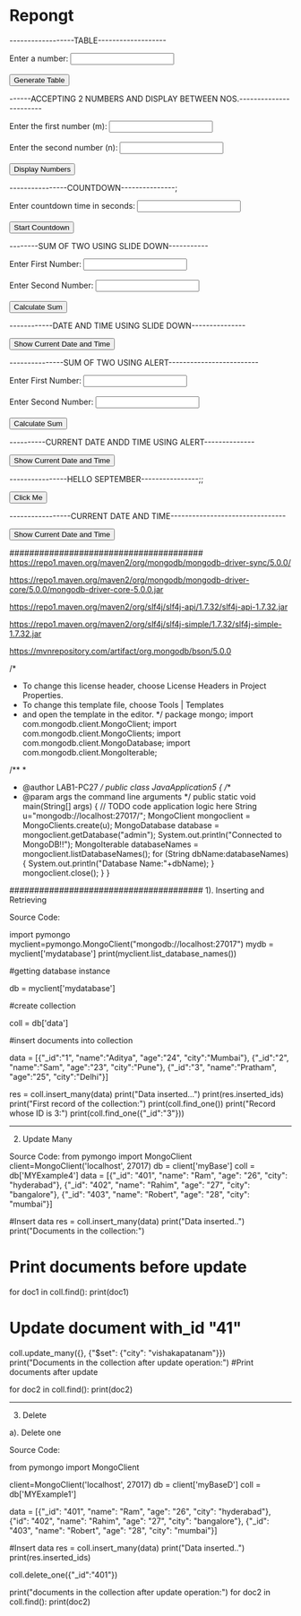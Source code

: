 # Repongt

------------------TABLE-------------------

<!DOCTYPE html>
<html lang="en">
<head>
    <meta charset="UTF-8">
    <meta name="viewport" content="width=device-width, initial-scale=1.0">
    <title>Multiplication Table</title>
    <script src="https://code.jquery.com/jquery-3.6.0.min.js"></script>
    <style>
        #result {
            display: none; /* Initially hidden */
            margin-top: 10px;
        }
    </style>
</head>
<body>

Enter a number: <input type="number" id="numberInput"><br><br>
<button id="generateTable">Generate Table</button>
<div id="result"></div>

<script>
    $(document).ready(function(){
        $("#generateTable").click(function(){
            var number = parseInt($("#numberInput").val());
            var tableHtml = "<table border='1'><tr><th>Multiplier</th><th>Result</th></tr>";

            for (var i = 1; i <= 10; i++) {
                tableHtml += "<tr><td>" + number + " x " + i + "</td><td>" + (number * i) + "</td></tr>";
            }
            tableHtml += "</table>";

            $("#result").html(tableHtml).slideDown(); // Display the table with slide down effect
        });
    });
</script>

</body>
</html>

------ACCEPTING 2 NUMBERS AND DISPLAY BETWEEN NOS.-----------------------

<!DOCTYPE html>
<html lang="en">
<head>
    <meta charset="UTF-8">
    <meta name="viewport" content="width=device-width, initial-scale=1.0">
    <title>Display Numbers Between m and n</title>
    <script src="https://code.jquery.com/jquery-3.6.0.min.js"></script>
    <style>
        #result {
            display: none; /* Initially hidden */
            margin-top: 10px;
        }
    </style>
</head>
<body>

Enter the first number (m): <input type="number" id="numberM"><br><br>
Enter the second number (n): <input type="number" id="numberN"><br><br>
<button id="displayNumbers">Display Numbers</button>
<p id="result"></p>

<script>
    $(document).ready(function(){
        $("#displayNumbers").click(function(){
            var m = parseInt($("#numberM").val());
            var n = parseInt($("#numberN").val());

            if (m < n) {
                var numbers = "";
                for (var i = m + 1; i < n; i++) {
                    numbers += i + " ";
                }
                $("#result").text("Numbers between " + m + " and " + n + ": " + numbers).slideDown();
            } else {
                $("#result").text("Please ensure that m is less than n.").slideDown();
            }
        });
    });
</script>

</body>
</html>

----------------COUNTDOWN---------------;

<!DOCTYPE html>
<html lang="en">
<head>
    <meta charset="UTF-8">
    <meta name="viewport" content="width=device-width, initial-scale=1.0">
    <title>Countdown Timer</title>
    <script src="https://code.jquery.com/jquery-3.6.0.min.js"></script>
    <style>
        #result {
            display: none; /* Initially hidden */
            margin-top: 10px;
            font-size: 24px;
        }
    </style>
</head>
<body>

Enter countdown time in seconds: <input type="number" id="countdownInput"><br><br>
<button id="startCountdown">Start Countdown</button>
<div id="result"></div>

<script>
    $(document).ready(function(){
        $("#startCountdown").click(function(){
            var countdownTime = parseInt($("#countdownInput").val());
            var display = $("#result");
            display.show();
            
            var countdown = setInterval(function() {
                if (countdownTime >= 0) {
                    display.text("Time remaining: " + countdownTime + " seconds");
                    countdownTime--;
                } else {
                    clearInterval(countdown);
                    display.text("Time's up!");
                }
            }, 1000);
        });
    });
</script>

</body>
</html>

--------SUM OF TWO USING SLIDE DOWN-----------

<!DOCTYPE html>
<html lang="en">
<head>
    <meta charset="UTF-8">
    <meta name="viewport" content="width=device-width, initial-scale=1.0">
    <script src="https://code.jquery.com/jquery-3.6.0.min.js"></script>
    <title>Document</title>
    <style>
        #result {
            display: none;
            margin-top: 10px;
        }
    </style>
</head>
<body>
    Enter First Number: <input type="number", id="number1"><br><br>
    Enter Second Number: <input type="number", id="number2"><br><br>
    <button id="calculateSum">Calculate Sum</button>
    <p id="result"></p>
    <script>
        $(document).ready(function() {
            $('#calculateSum').click(function() {
                var num1 = parseFloat($('#number1').val());
                var num2 = parseFloat($('#number2').val());
                var sum = num1 + num2;
                $("#result").text("The sum is: " + sum).slideDown();
            });
        });
    </script>
</body>
</html>


------------DATE AND TIME USING SLIDE DOWN--------------- 

<!DOCTYPE html>
<html lang="en">
<head>
    <meta charset="UTF-8">
    <meta name="viewport" content="width=device-width, initial-scale=1.0">
    <script src="https://code.jquery.com/jquery-3.6.0.min.js"></script>
    <title>Document</title>
</head>
<body>
    <button id="showDateTime">Show Current Date and Time</button>
    <p id="dateTimeDisplay"></p>
    <script>
        $(document).ready(function(){
            $("#showDateTime").click(function(){
                var date = new Date();
                $("#dateTimeDisplay").text("Current Date and Time: " + date).slideDown();
        });
    });
    </script>
</body>
</html>

---------------SUM OF TWO USING ALERT-------------------------

<!DOCTYPE html>
<html lang="en">
<head>
    <meta charset="UTF-8">
    <meta name="viewport" content="width=device-width, initial-scale=1.0">
    <script src="https://code.jquery.com/jquery-3.6.0.min.js"></script>
    <title>Document</title>
</head>
<body>
    Enter First Number: <input type="number", id="number1"><br><br>
    Enter Second Number: <input type="number", id="number2"><br><br>
    <button id="calculateSum">Calculate Sum</button>
    <script>
        $(document).ready(function(){
            $("#calculateSum").click(function(){
                var num1 = parseFloat($("#number1").val());
                var num2 = parseFloat($("#number2").val());
                var sum = num1 + num2;
                alert("The sum is: " + sum);
            });
        });
    </script>
</body>
</html>

----------CURRENT DATE ANDD TIME USING ALERT--------------

<!DOCTYPE html>
<html lang="en">
<head>
    <meta charset="UTF-8">
    <meta name="viewport" content="width=device-width, initial-scale=1.0">
    <script src="https://code.jquery.com/jquery-3.6.0.min.js"></script>
    <title>Document</title>
</head>
<body>
    <button id="showDateTime">Show Current Date and Time</button>
    <script>
        $(document).ready(function(){
            $("#showDateTime").click(function(){
                var date = new Date();
                alert("Current Date and Time: " + date);
            });
        });
    </script>
</body>
</html>


----------------HELLO SEPTEMBER----------------;;

<!DOCTYPE html>
<html lang="en">
<head>
    <meta charset="UTF-8">
    <meta name="viewport" content="width=device-width, initial-scale=1.0">
    <script src="https://code.jquery.com/jquery-3.6.0.min.js"></script>
    <title>Document</title>
</head>
<body>
    <button id="myButton">Click Me</button>
    <p id="message"></p>
    <script>
        $(document).ready(function(){
            $('#myButton').click(function(){
                $("#message").text("Hello September");
        });
    });
    </script>
</body>
</html>

-----------------CURRENT DATE AND TIME--------------------------------

<!DOCTYPE html>
<html lang="en">
<head>
    <meta charset="UTF-8">
    <meta name="viewport" content="width=device-width, initial-scale=1.0">
    <script src="https://code.jquery.com/jquery-3.6.0.min.js"></script>
    <title>Document</title>
</head>
<body>
    <button id="showDateTime">Show Current Date and Time</button>
    <p id="dateTimeDisplay"></p>
    <script>
        $(document).ready(function(){
            $("#showDateTime").click(function(){
                var date = new Date();
                $("#dateTimeDisplay").text(date);
            });
        });
    </script>
</body>
</html>


#######################################
https://repo1.maven.org/maven2/org/mongodb/mongodb-driver-sync/5.0.0/  

https://repo1.maven.org/maven2/org/mongodb/mongodb-driver-core/5.0.0/mongodb-driver-core-5.0.0.jar  

https://repo1.maven.org/maven2/org/slf4j/slf4j-api/1.7.32/slf4j-api-1.7.32.jar

https://repo1.maven.org/maven2/org/slf4j/slf4j-simple/1.7.32/slf4j-simple-1.7.32.jar

https://mvnrepository.com/artifact/org.mongodb/bson/5.0.0



/*
 * To change this license header, choose License Headers in Project Properties.
 * To change this template file, choose Tools | Templates
 * and open the template in the editor.
 */
package mongo;
import com.mongodb.client.MongoClient;
import com.mongodb.client.MongoClients;
import com.mongodb.client.MongoDatabase;
import com.mongodb.client.MongoIterable;

/**
 *
 * @author LAB1-PC27
 */
public class JavaApplication5 {
/**
* @param args the command line arguments
*/
public static void main(String[] args) {
// TODO code application logic here
String u="mongodb://localhost:27017/";
MongoClient mongoclient = MongoClients.create(u);
MongoDatabase database = mongoclient.getDatabase("admin");
System.out.println("Connected to MongoDB!!");
MongoIterable<String> databaseNames = mongoclient.listDatabaseNames();
for (String dbName:databaseNames){
System.out.println("Database Name:"+dbName);
}
mongoclient.close();
}
}

#######################################
1). Inserting and Retrieving

Source Code:

import pymongo
myclient=pymongo.MongoClient("mongodb://localhost:27017")
mydb = myclient['mydatabase']
print(myclient.list_database_names())

#getting database instance

db = myclient['mydatabase']

#create collection

coll = db['data']

#insert documents into collection

data = [{"_id":"1", "name":"Aditya", "age":"24", "city":"Mumbai"},
        {"_id":"2", "name":"Sam", "age":"23", "city":"Pune"},
        {"_id":"3", "name":"Pratham", "age":"25", "city":"Delhi"}]

res = coll.insert_many(data)
print("Data inserted...")
print(res.inserted_ids)
print("First record of the collection:")
print(coll.find_one())
print("Record whose ID is 3:")
print(coll.find_one({"_id":"3"}))

------------------------------------
2) Update Many

Source Code:
from pymongo import MongoClient
client=MongoClient('localhost', 27017)
db = client['myBase']
coll = db['MYExample4']
data = [{"_id": "401", "name": "Ram", "age": "26", "city": "hyderabad"},
{"_id": "402", "name": "Rahim", "age": "27", "city": "bangalore"},
{"_id": "403", "name": "Robert", "age": "28", "city": "mumbai"}]

#Insert data
res = coll.insert_many(data)
print("Data inserted..")
print("Documents in the collection:")

# Print documents before update
for doc1 in coll.find():
    print(doc1)

# Update document with_id "41"
coll.update_many({}, {"$set": {"city": "vishakapatanam"}})
print("Documents in the collection after update operation:")
#Print documents after update

for doc2 in coll.find():
    print(doc2)

----------------------------------

3) Delete

a). Delete one

Source Code:

from pymongo import MongoClient

client=MongoClient('localhost', 27017)
db = client['myBaseD']
coll = db['MYExample1']

data = [{"_id": "401", "name": "Ram", "age": "26", "city": "hyderabad"},
{"id": "402", "name": "Rahim", "age": "27", "city": "bangalore"},
{"_id": "403", "name": "Robert", "age": "28", "city": "mumbai"}]

#Insert data
res = coll.insert_many(data)
print("Data inserted..")
print(res.inserted_ids)

coll.delete_one({"_id":"401"})

print("documents in the collection after update operation:")
for doc2 in coll.find():
    print(doc2)
